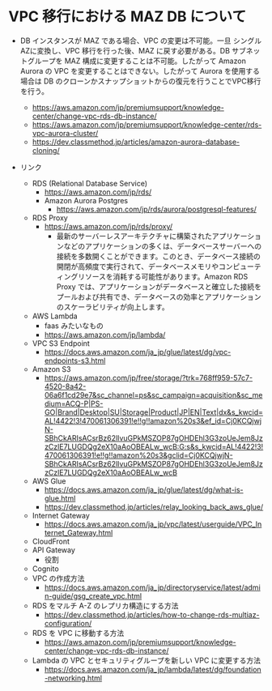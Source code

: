 
# VPC 移行における MAZ DB について
- DB インスタンスが MAZ である場合、VPC の変更は不可能。一旦 シングルAZに変換し、VPC 移行を行った後、MAZ に戻す必要がある。DB サブネットグループを MAZ 構成に変更することは不可能。したがって Amazon Aurora の VPC を変更することはできない。したがって Aurora を使用する場合は DB のクローンかスナップショットからの復元を行うことでVPC移行を行う。
  - https://aws.amazon.com/jp/premiumsupport/knowledge-center/change-vpc-rds-db-instance/
  - https://aws.amazon.com/jp/premiumsupport/knowledge-center/rds-vpc-aurora-cluster/
  - https://dev.classmethod.jp/articles/amazon-aurora-database-cloning/

- リンク
  - RDS (Relational Database Service)
    - https://aws.amazon.com/jp/rds/
    - Amazon Aurora Postgres
      - https://aws.amazon.com/jp/rds/aurora/postgresql-features/
  - RDS Proxy
    - https://aws.amazon.com/jp/rds/proxy/
      - 最新のサーバーレスアーキテクチャに構築されたアプリケーションなどのアプリケーションの多くは、データベースサーバーへの接続を多数開くことができます。このとき、データベース接続の開閉が高頻度で実行されて、データベースメモリやコンピューティングリソースを消耗する可能性があります。Amazon RDS Proxy では、アプリケーションがデータベースと確立した接続をプールおよび共有でき、データベースの効率とアプリケーションのスケーラビリティが向上します。
  - AWS Lambda
    - faas みたいなもの
    - https://aws.amazon.com/jp/lambda/
  - VPC S3 Endpoint
    - https://docs.aws.amazon.com/ja_jp/glue/latest/dg/vpc-endpoints-s3.html
  - Amazon S3
    - https://aws.amazon.com/jp/free/storage/?trk=768ff959-57c7-4520-8a42-06a6f1cd29e7&sc_channel=ps&sc_campaign=acquisition&sc_medium=ACQ-P|PS-GO|Brand|Desktop|SU|Storage|Product|JP|EN|Text|dx&s_kwcid=AL!4422!3!470061306391!e!!g!!amazon%20s3&ef_id=Cj0KCQjwjN-SBhCkARIsACsrBz62lIvuGPkMSZOP87gOHDEhl3G3zoUeJem8JzzCzlE7LUGDQg2eX10aAoOBEALw_wcB:G:s&s_kwcid=AL!4422!3!470061306391!e!!g!!amazon%20s3&gclid=Cj0KCQjwjN-SBhCkARIsACsrBz62lIvuGPkMSZOP87gOHDEhl3G3zoUeJem8JzzCzlE7LUGDQg2eX10aAoOBEALw_wcB
  - AWS Glue
    - https://docs.aws.amazon.com/ja_jp/glue/latest/dg/what-is-glue.html
    - https://dev.classmethod.jp/articles/relay_looking_back_aws_glue/
  - Internet Gateway
    - https://docs.aws.amazon.com/ja_jp/vpc/latest/userguide/VPC_Internet_Gateway.html
  - CloudFront
  - API Gateway
    - 役割
  - Cognito
  - VPC の作成方法
    - https://docs.aws.amazon.com/ja_jp/directoryservice/latest/admin-guide/gsg_create_vpc.html
  - RDS をマルチ A-Z のレプリカ構造にする方法
    - https://dev.classmethod.jp/articles/how-to-change-rds-multiaz-configuration/
  - RDS を VPC に移動する方法
    - https://aws.amazon.com/jp/premiumsupport/knowledge-center/change-vpc-rds-db-instance/
  - Lambda の VPC とセキュリティグループを新しい VPC に変更する方法
    - https://docs.aws.amazon.com/ja_jp/lambda/latest/dg/foundation-networking.html
